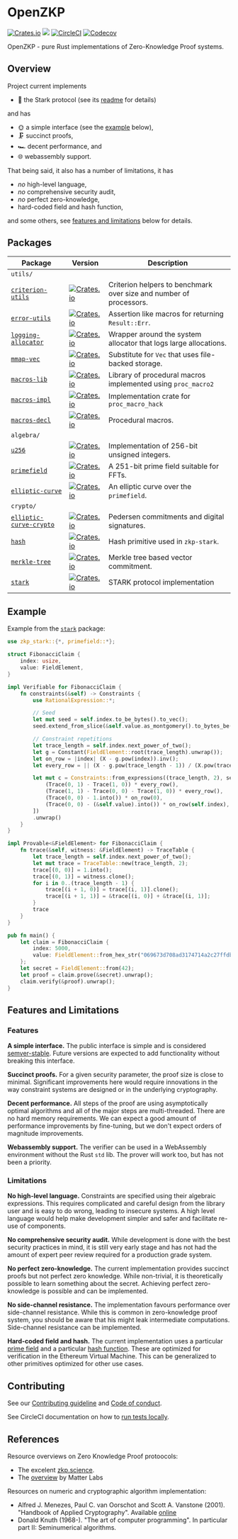 # OpenZKP

[![Crates.io](https://img.shields.io/crates/l/zkp-stark)](/License.md)
[![](https://docs.rs/zkp-stark/badge.svg)](https://docs.rs/zkp-stark)
[![CircleCI](https://img.shields.io/circleci/build/github/0xProject/OpenZKP)](https://circleci.com/gh/0xProject/OpenZKP)
[![Codecov](https://img.shields.io/codecov/c/gh/0xproject/OpenZKP)](https://codecov.io/gh/0xProject/OpenZKP)

OpenZKP - pure Rust implementations of Zero-Knowledge Proof systems.

## Overview

Project current implements

* 🐺 the Stark protocol (see its [readme](/crypto/starks/Readme/md) for details)

and has

* 🌞 a simple interface (see the [example](#example) below),
* 🗜️ succinct proofs,
* 🏎️ decent performance, and
* 🌐 webassembly support.

That being said, it also has a number of limitations, it has

* *no* high-level language,
* *no* comprehensive security audit,
* *no* perfect zero-knowledge,
* hard-coded field and hash function,

and some others, see [features and limitations](#features-and-limitations) below for details.

## Packages

| Package                                                        | Version                                                                                                                              | Description                                                                                       |
| -------------------------------------------------------------- | ------------------------------------------------------------------------------------------------------------------------------------ | ------------------------------------------------------------------------------------------------- |
| `utils/`                                                       |                                                                                                                                      |                                                                                                   |
| [`criterion-utils`](/utils/criterion-utils)                    | [![Crates.io](https://img.shields.io/crates/v/zkp-criterion-utils?label=)](https://crates.io/crates/zkp-criterion-utils)             | Criterion helpers to benchmark over size and number of processors.                                |
| [`error-utils`](/utils/error-utils)                            | [![Crates.io](https://img.shields.io/crates/v/zkp-error-utils?label=)](https://crates.io/crates/zkp-error-utils)                     | Assertion like macros for returning `Result::Err`.                                                |
| [`logging-allocator`](/utils/logging-allocator)                | [![Crates.io](https://img.shields.io/crates/v/zkp-logging-allocator?label=)](https://crates.io/crates/zkp-logging-allocator)         | Wrapper around the system allocator that logs large allocations.                                  |
| [`mmap-vec`](/utils/mmap-vec)                                  | [![Crates.io](https://img.shields.io/crates/v/zkp-mmap-vec?label=)](https://crates.io/crates/zkp-mmap-vec)                           | Substitute for `Vec` that uses file-backed storage.                                               |
| [`macros-lib`](/utils/macros-lib)                              | [![Crates.io](https://img.shields.io/crates/v/zkp-macros-lib?label=)](https://crates.io/crates/zkp-macros-lib)                       | Library of procedural macros implemented using `proc_macro2`                                      |
| [`macros-impl`](/utils/macros-impl)                            | [![Crates.io](https://img.shields.io/crates/v/zkp-macros-impl?label=)](https://crates.io/crates/zkp-macros-impl)                     | Implementation crate for `proc_macro_hack`                                                        |
| [`macros-decl`](/utils/macros-decl)                            | [![Crates.io](https://img.shields.io/crates/v/zkp-macros-decl?label=)](https://crates.io/crates/zkp-macros-decl)                     | Procedural macros.                                                                                |
| `algebra/`                                                     |                                                                                                                                      |                                                                                                   |
| [`u256`](/algebra/u256)                                        | [![Crates.io](https://img.shields.io/crates/v/zkp-u256?label=)](https://crates.io/crates/zkp-u256)                                   | Implementation of 256-bit unsigned integers.                                                      |
| [`primefield`](/algebra/primefield)                            | [![Crates.io](https://img.shields.io/crates/v/zkp-primefield?label=)](https://crates.io/crates/zkp-primefield)                       | A 251-bit prime field suitable for FFTs.                                                          |
| [`elliptic-curve`](/algebra/elliptic-curve)                    | [![Crates.io](https://img.shields.io/crates/v/zkp-elliptic-curve?label=)](https://crates.io/crates/zkp-elliptic-curve)               | An elliptic curve over the `primefield`.                                                          |
| `crypto/`                                                      |                                                                                                                                      |                                                                                                   |
| [`elliptic-curve-crypto`](/crypto/elliptic-curve-crypto)       | [![Crates.io](https://img.shields.io/crates/v/zkp-elliptic-curve-crypto?label=)](https://crates.io/crates/zkp-elliptic-curve-crypto) | Pedersen commitments and digital signatures.                                                      |
| [`hash`](/crypto/hash)                                         | [![Crates.io](https://img.shields.io/crates/v/zkp-hash?label=)](https://crates.io/crates/zkp-hash)                                   | Hash primitive used in `zkp-stark`.                                                               |
| [`merkle-tree`](/crypto/merkle-tree)                           | [![Crates.io](https://img.shields.io/crates/v/zkp-merkle-tree?label=)](https://crates.io/crates/zkp-merkle-tree)                     | Merkle tree based vector commitment.                                                              |
| [`stark`](/crypto/stark)                                       | [![Crates.io](https://img.shields.io/crates/v/zkp-stark?label=)](https://crates.io/crates/zkp-stark)                                 | STARK protocol implementation                                                                     |

## Example

Example from the [`stark`](/crypto/stark) package:

```rust
use zkp_stark::{*, primefield::*};

struct FibonacciClaim {
    index: usize,
    value: FieldElement,
}

impl Verifiable for FibonacciClaim {
    fn constraints(&self) -> Constraints {
        use RationalExpression::*;

        // Seed
        let mut seed = self.index.to_be_bytes().to_vec();
        seed.extend_from_slice(&self.value.as_montgomery().to_bytes_be());

        // Constraint repetitions
        let trace_length = self.index.next_power_of_two();
        let g = Constant(FieldElement::root(trace_length).unwrap());
        let on_row = |index| (X - g.pow(index)).inv();
        let every_row = || (X - g.pow(trace_length - 1)) / (X.pow(trace_length) - 1.into());

        let mut c = Constraints::from_expressions((trace_length, 2), seed, vec![
            (Trace(0, 1) - Trace(1, 0)) * every_row(),
            (Trace(1, 1) - Trace(0, 0) - Trace(1, 0)) * every_row(),
            (Trace(0, 0) - 1.into()) * on_row(0),
            (Trace(0, 0) - (&self.value).into()) * on_row(self.index),
        ])
        .unwrap()
    }
}

impl Provable<&FieldElement> for FibonacciClaim {
    fn trace(&self, witness: &FieldElement) -> TraceTable {
        let trace_length = self.index.next_power_of_two();
        let mut trace = TraceTable::new(trace_length, 2);
        trace[(0, 0)] = 1.into();
        trace[(0, 1)] = witness.clone();
        for i in 0..(trace_length - 1) {
            trace[(i + 1, 0)] = trace[(i, 1)].clone();
            trace[(i + 1, 1)] = &trace[(i, 0)] + &trace[(i, 1)];
        }
        trace
    }
}

pub fn main() {
    let claim = FibonacciClaim {
        index: 5000,
        value: FieldElement::from_hex_str("069673d708ad3174714a2c27ffdb56f9b3bfb38c1ea062e070c3ace63e9e26eb"),
    };
    let secret = FieldElement::from(42);
    let proof = claim.prove(&secret).unwrap();
    claim.verify(&proof).unwrap();
}
```

## Features and Limitations

### Features

**A simple interface.** The public interface is simple and is considered [semver-stable](https://github.com/rust-lang/rfcs/blob/master/text/1105-api-evolution.md). Future versions are expected to add functionality without breaking this interface.

**Succinct proofs.** For a given security parameter, the proof size is close to minimal. Significant improvements here would require innovations in the way constraint systems are designed or in the underlying cryptography.

**Decent performance.** All steps of the proof are using asymptotically optimal algorithms and all of the major steps are multi-threaded. There are no hard memory requirements. We can expect a good amount of performance improvements by fine-tuning, but we don't expect orders of magnitude improvements.

**Webassembly support.** The verifier can be used in a WebAssembly environment without the Rust `std` lib. The prover will work too, but has not been a priority.

### Limitations

**No high-level language.** Constraints are specified using their algebraic expressions. This requires complicated and careful design from the library user and is easy to do wrong, leading to insecure systems. A high level language would help make development simpler and safer and facilitate re-use of components.

**No comprehensive security audit.** While development is done with the best security practices in mind, it is still very early stage and has not had the amount of expert peer review required for a production grade system.

**No perfect zero-knowledge.** The current implementation provides succinct proofs but not perfect zero knowledge. While non-trivial, it is theoretically possible to learn something about the secret. Achieving perfect zero-knowledge is possible and can be implemented.

**No side-channel resistance.** The implementation favours performance over side-channel resistance. While this is common in zero-knowledge proof system, you should be aware that his might leak intermediate computations. Side-channel resistance can be implemented.

**Hard-coded field and hash.** The current implementation uses a particular [prime field](/algebra/primefield) and a particular [hash function](/crypto/hash). These are optimized for verification in the Ethereum Virtual Machine. This can be generalized to other primitives optimized for other use cases.

## Contributing

See our [Contributing guideline](/Contributing.md) and [Code of conduct](/Code_of_conduct.md).

See CircleCI documentation on how to [run tests locally][cci-local].

[cci-local]: https://circleci.com/docs/2.0/local-cli/

## References

Resource overviews on Zero Knowledge Proof protoocols:

* The excelent [zkp.science](https://zkp.science/).
* The [overview](https://github.com/matter-labs/awesome-zero-knowledge-proofs) by Matter Labs

Resources on numeric and cryptographic algorithm implementation:

*  Alfred J. Menezes, Paul C. van Oorschot and Scott A. Vanstone (2001).
  "Handbook of Applied Cryptography". Available [online](http://cacr.uwaterloo.ca/hac/)
* Donald Knuth (1968-).
  "The art of computer programming". In particular part II: Seminumerical algorithms.
